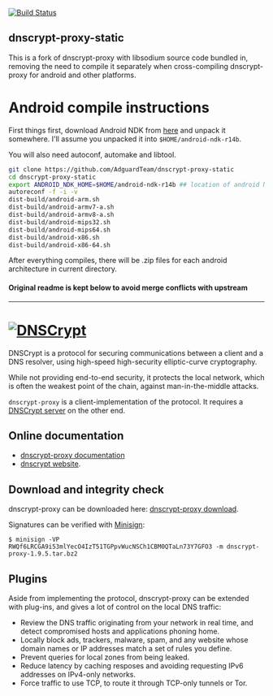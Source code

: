 [![Build Status](https://travis-ci.org/AdguardTeam/dnscrypt-proxy-static.png?branch=master)](https://travis-ci.org/AdguardTeam/dnscrypt-proxy-static?branch=master)

dnscrypt-proxy-static
---------------------

This is a fork of dnscrypt-proxy with libsodium source code bundled in, removing the need to compile it separately when cross-compiling dnscrypt-proxy for android and other platforms.

Android compile instructions
============================

First things first, download Android NDK from [here](https://developer.android.com/ndk/downloads/index.html) and unpack it somewhere. I'll assume you unpacked it into `$HOME/android-ndk-r14b`.

You will also need autoconf, automake and libtool.

```bash
git clone https://github.com/AdguardTeam/dnscrypt-proxy-static
cd dnscrypt-proxy-static
export ANDROID_NDK_HOME=$HOME/android-ndk-r14b ## location of android NDK
autoreconf -f -i -v
dist-build/android-arm.sh
dist-build/android-armv7-a.sh
dist-build/android-armv8-a.sh
dist-build/android-mips32.sh
dist-build/android-mips64.sh
dist-build/android-x86.sh
dist-build/android-x86-64.sh
```

After everything compiles, there will be .zip files for each android architecture in current directory.

#### Original readme is kept below to avoid merge conflicts with upstream ####

---------------

[![DNSCrypt](https://raw.github.com/jedisct1/dnscrypt-proxy/master/dnscrypt-small.png)](https://dnscrypt.org)
============

DNSCrypt is a protocol for securing communications between a client
and a DNS resolver, using high-speed high-security elliptic-curve
cryptography.

While not providing end-to-end security, it protects the local network, which
is often the weakest point of the chain, against man-in-the-middle attacks.

`dnscrypt-proxy` is a client-implementation of the protocol. It
requires a [DNSCrypt server](https://www.dnscrypt.org/#dnscrypt-server) on
the other end.

Online documentation
--------------------

* [dnscrypt-proxy documentation](https://github.com/jedisct1/dnscrypt-proxy/wiki/)
* [dnscrypt website](https://dnscrypt.org).

Download and integrity check
----------------------------

dnscrypt-proxy can be downloaded here:
[dnscrypt-proxy download](https://download.dnscrypt.org/dnscrypt-proxy/).

Signatures can be verified with [Minisign](https://jedisct1.github.io/minisign/):

    $ minisign -VP RWQf6LRCGA9i53mlYecO4IzT51TGPpvWucNSCh1CBM0QTaLn73Y7GFO3 -m dnscrypt-proxy-1.9.5.tar.bz2

Plugins
-------

Aside from implementing the protocol, dnscrypt-proxy can be extended
with plug-ins, and gives a lot of control on the local DNS traffic:

- Review the DNS traffic originating from your network in real time,
and detect compromised hosts and applications phoning home.
- Locally block ads, trackers, malware, spam, and any website whose
domain names or IP addresses match a set of rules you define.
- Prevent queries for local zones from being leaked.
- Reduce latency by caching resposes and avoiding requesting IPv6
addresses on IPv4-only networks.
- Force traffic to use TCP, to route it through TCP-only tunnels or
Tor.
